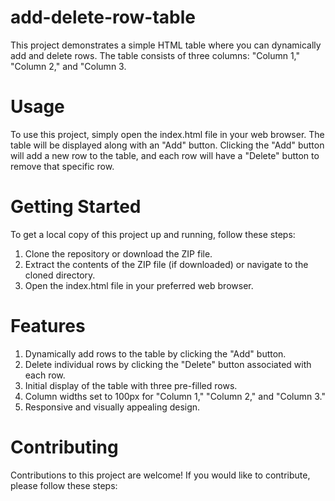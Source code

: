 # add-delete-row-table
This project demonstrates a simple HTML table where you can dynamically add and delete rows. The table consists of three columns: "Column 1," "Column 2," and "Column 3.

# Usage
To use this project, simply open the index.html file in your web browser. The table will be displayed along with an "Add" button. Clicking the "Add" button will add a new row to the table, and each row will have a "Delete" button to remove that specific row.

# Getting Started
To get a local copy of this project up and running, follow these steps:
  1. Clone the repository or download the ZIP file.
  2. Extract the contents of the ZIP file (if downloaded) or navigate to the cloned directory.
  3. Open the index.html file in your preferred web browser.

# Features
  1. Dynamically add rows to the table by clicking the "Add" button.
  2. Delete individual rows by clicking the "Delete" button associated with each row.
  3. Initial display of the table with three pre-filled rows.
  4. Column widths set to 100px for "Column 1," "Column 2," and "Column 3."
  5. Responsive and visually appealing design.

# Contributing
Contributions to this project are welcome! If you would like to contribute, please follow these steps:
